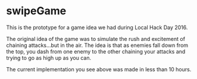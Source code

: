 # swipeGame

This is the prototype for a game idea we had during Local Hack Day 2016.

The original idea of the game was to simulate the rush and excitement of chaining attacks...but in the air. The idea is that as enemies fall down from the top, you dash from one enemy to the other chaining your attacks and trying to go as high up as you can.

The current implementation you see above was made in less than 10 hours.
